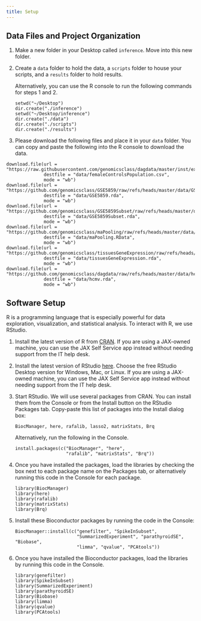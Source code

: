 ```yaml
---
title: Setup
---
```


## Data Files and Project Organization

1. Make a new folder in your Desktop called `inference`. Move into this new 
   folder.

2. Create  a `data` folder to hold the data, a `scripts` folder to house your 
   scripts, and a `results` folder to hold results. 

    Alternatively, you can use the R console to run the following commands for 
    steps 1 and 2.

    ~~~
    setwd("~/Desktop")
    dir.create("./inference")
    setwd("~/Desktop/inference")
    dir.create("./data")
    dir.create("./scripts")
    dir.create("./results")
    ~~~

3. Please download the following files and place it in your `data` folder. You 
can copy and paste the following into the R console to download the data.

~~~
download.file(url = "https://raw.githubusercontent.com/genomicsclass/dagdata/master/inst/extdata/femaleControlsPopulation.csv", 
              destfile = "data/femaleControlsPopulation.csv", 
              mode = "wb")
download.file(url = "https://github.com/genomicsclass/GSE5859/raw/refs/heads/master/data/GSE5859.rda",
              destfile = "data/GSE5859.rda",
              mode = "wb")
download.file(url = "https://github.com/genomicsclass/GSE5859Subset/raw/refs/heads/master/data/GSE5859Subset.rda",
              destfile = "data/GSE5859Subset.rda",
              mode = "wb")
download.file(url = "https://github.com/genomicsclass/maPooling/raw/refs/heads/master/data/maPooling.RData",
              destfile = "data/maPooling.RData",
              mode = "wb")
download.file(url = "https://github.com/genomicsclass/tissuesGeneExpression/raw/refs/heads/master/data/tissuesGeneExpression.rda",
              destfile = "data/tissuesGeneExpression.rda",
              mode = "wb")
download.file(url = "https://github.com/genomicsclass/dagdata/raw/refs/heads/master/data/hcmv.rda", 
              destfile = "data/hcmv.rda",
              mode = "wb")
~~~

## Software Setup

R is a programming language that is especially powerful for data exploration, 
visualization, and statistical analysis. To interact with R, we use RStudio. 

1. Install the latest version of R from [CRAN](https://cran.r-project.org/). 
If you are using a JAX-owned machine, you can use the JAX Self Service app 
instead without needing support from the IT help desk.

2. Install the latest version of RStudio 
[here](https://www.rstudio.com/products/rstudio/download/). Choose the free 
RStudio Desktop version for Windows, Mac, or Linux. If you are using a 
JAX-owned machine, you can use the JAX Self Service app instead without needing 
support from the IT help desk.

3. Start RStudio. We will use several packages from CRAN. You can install them 
from the Console or from the Install button on the RStudio Packages tab. 
Copy-paste this list of packages into the Install dialog box: 

    `BiocManager, here, rafalib, lasso2, matrixStats, Brq`

    Alternatively, run the following in the Console.

    ~~~
    install.packages(c("BiocManager", "here", 
                       "rafalib", "matrixStats", "Brq"))
    ~~~

 4. Once you have installed the packages, load the libraries by checking the box 
next to each package name on the Packages tab, or alternatively running this 
code in the Console for each package.

    ~~~
    library(BiocManager)
    library(here)
    library(rafalib)
    library(matrixStats)
    library(Brq)
    ~~~
    

5. Install these  Bioconductor packages by running the code in the Console:

    ~~~
    BiocManager::install(c("genefilter", "SpikeInSubset", 
                           "SummarizedExperiment", "parathyroidSE", "Biobase", 
                           "limma", "qvalue", "PCAtools"))
    ~~~

6. Once you have installed the Bioconductor packages, load the libraries by 
running this code in the Console.

    ~~~
    library(genefilter)
    library(SpikeInSubset)
    library(SummarizedExperiment)
    library(parathyroidSE)
    library(Biobase)
    library(limma)
    library(qvalue)
    library(PCAtools)
    ~~~
